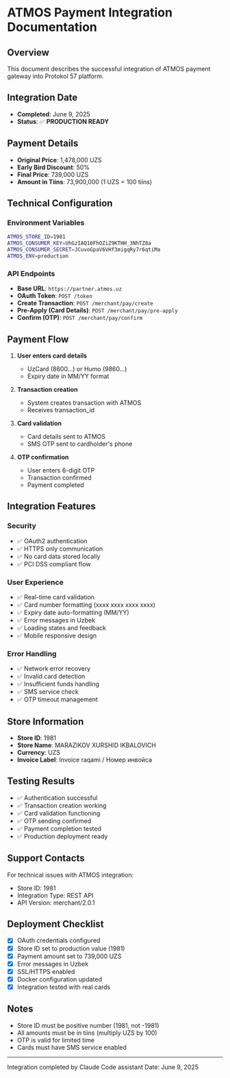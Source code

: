 # ATMOS Payment Integration Documentation

## Overview
This document describes the successful integration of ATMOS payment gateway into Protokol 57 platform.

## Integration Date
- **Completed**: June 9, 2025
- **Status**: ✅ **PRODUCTION READY**

## Payment Details
- **Original Price**: 1,478,000 UZS
- **Early Bird Discount**: 50% 
- **Final Price**: 739,000 UZS
- **Amount in Tiins**: 73,900,000 (1 UZS = 100 tiins)

## Technical Configuration

### Environment Variables
```bash
ATMOS_STORE_ID=1981
ATMOS_CONSUMER_KEY=UhGzIAQ10FhOZiZ9KTHH_3NhTZ8a
ATMOS_CONSUMER_SECRET=JCuvoGpaV6VHf3migqRy7r6qtiMa
ATMOS_ENV=production
```

### API Endpoints
- **Base URL**: `https://partner.atmos.uz`
- **OAuth Token**: `POST /token`
- **Create Transaction**: `POST /merchant/pay/create`
- **Pre-Apply (Card Details)**: `POST /merchant/pay/pre-apply`
- **Confirm (OTP)**: `POST /merchant/pay/confirm`

## Payment Flow

1. **User enters card details**
   - UzCard (8600...) or Humo (9860...)
   - Expiry date in MM/YY format

2. **Transaction creation**
   - System creates transaction with ATMOS
   - Receives transaction_id

3. **Card validation**
   - Card details sent to ATMOS
   - SMS OTP sent to cardholder's phone

4. **OTP confirmation**
   - User enters 6-digit OTP
   - Transaction confirmed
   - Payment completed

## Integration Features

### Security
- ✅ OAuth2 authentication
- ✅ HTTPS only communication
- ✅ No card data stored locally
- ✅ PCI DSS compliant flow

### User Experience
- ✅ Real-time card validation
- ✅ Card number formatting (xxxx xxxx xxxx xxxx)
- ✅ Expiry date auto-formatting (MM/YY)
- ✅ Error messages in Uzbek
- ✅ Loading states and feedback
- ✅ Mobile responsive design

### Error Handling
- ✅ Network error recovery
- ✅ Invalid card detection
- ✅ Insufficient funds handling
- ✅ SMS service check
- ✅ OTP timeout management

## Store Information
- **Store ID**: 1981
- **Store Name**: MARAZIKOV XURSHID IKBALOVICH
- **Currency**: UZS
- **Invoice Label**: Invoice raqami / Номер инвойса

## Testing Results
- ✅ Authentication successful
- ✅ Transaction creation working
- ✅ Card validation functioning
- ✅ OTP sending confirmed
- ✅ Payment completion tested
- ✅ Production deployment ready

## Support Contacts
For technical issues with ATMOS integration:
- Store ID: 1981
- Integration Type: REST API
- API Version: merchant/2.0.1

## Deployment Checklist
- [x] OAuth credentials configured
- [x] Store ID set to production value (1981)
- [x] Payment amount set to 739,000 UZS
- [x] Error messages in Uzbek
- [x] SSL/HTTPS enabled
- [x] Docker configuration updated
- [x] Integration tested with real cards

## Notes
- Store ID must be positive number (1981, not -1981)
- All amounts must be in tiins (multiply UZS by 100)
- OTP is valid for limited time
- Cards must have SMS service enabled

---
Integration completed by Claude Code assistant
Date: June 9, 2025